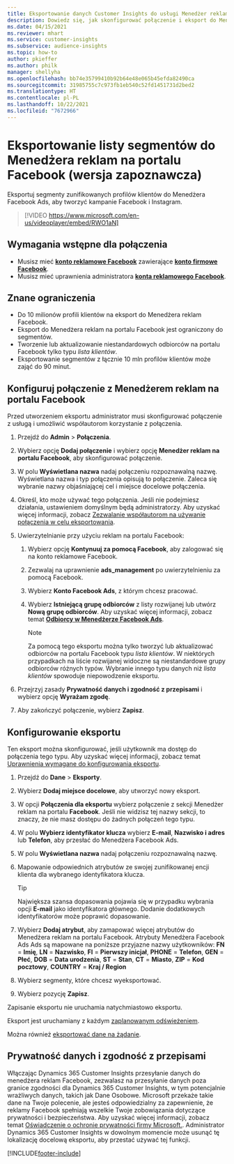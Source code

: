 ```yaml
---
title: Eksportowanie danych Customer Insights do usługi Menedżer reklam Facebook
description: Dowiedz się, jak skonfigurować połączenie i eksport do Menedżera reklam na portalu Facebook.
ms.date: 04/15/2021
ms.reviewer: mhart
ms.service: customer-insights
ms.subservice: audience-insights
ms.topic: how-to
author: pkieffer
ms.author: philk
manager: shellyha
ms.openlocfilehash: bb74e35799410b92b64e48e065b45efda82490ca
ms.sourcegitcommit: 31985755c7c973fb1eb540c52fd1451731d2bed2
ms.translationtype: HT
ms.contentlocale: pl-PL
ms.lasthandoff: 10/22/2021
ms.locfileid: "7672966"
---
```

# <a name="export-segments-list-to-facebook-ads-manager-preview"></a>Eksportowanie listy segmentów do Menedżera reklam na portalu Facebook (wersja zapoznawcza)

Eksportuj segmenty zunifikowanych profilów klientów do Menedżera Facebook Ads, aby tworzyć kampanie Facebook i Instagram.

> [!VIDEO https://www.microsoft.com/en-us/videoplayer/embed/RWO1aN]

## <a name="prerequisites-for-connection"></a>Wymagania wstępne dla połączenia

- Musisz mieć [**konto reklamowe Facebook**](https://www.facebook.com/business/learn/lessons/step-by-step-ads-manager-account) zawierające [**konto firmowe Facebook**](https://business.facebook.com/).
- Musisz mieć uprawnienia administratora [**konta reklamowego Facebook**](https://www.facebook.com/business/learn/lessons/step-by-step-ads-manager-account).

## <a name="known-limitations"></a>Znane ograniczenia

- Do 10 milionów profili klientów na eksport do Menedżera reklam Facebook.
- Eksport do Menedżera reklam na portalu Facebook jest ograniczony do segmentów.
- Tworzenie lub aktualizowanie niestandardowych odbiorców na portalu Facebook tylko typu *lista klientów*.
- Eksportowanie segmentów z łącznie 10 mln profilów klientów może zająć do 90 minut.

## <a name="set-up-connection-to-facebook-ads-manager"></a>Konfiguruj połączenie z Menedżerem reklam na portalu Facebook

Przed utworzeniem eksportu administrator musi skonfigurować połączenie z usługą i umożliwić współautorom korzystanie z połączenia.

1. Przejdź do **Admin** > **Połączenia**.

1. Wybierz opcję **Dodaj połączenie** i wybierz opcję **Menedżer reklam na portalu Facebook**, aby skonfigurować połączenie.

1. W polu **Wyświetlana nazwa** nadaj połączeniu rozpoznawalną nazwę. Wyświetlana nazwa i typ połączenia opisują to połączenie. Zaleca się wybranie nazwy objaśniającej cel i miejsce docelowe połączenia.

1. Określ, kto może używać tego połączenia. Jeśli nie podejmiesz działania, ustawieniem domyślnym będą administratorzy. Aby uzyskać więcej informacji, zobacz [Zezwalanie współautorom na używanie połączenia w celu eksportowania](connections.md#allow-contributors-to-use-a-connection-for-exports).

1. Uwierzytelnianie przy użyciu reklam na portalu Facebook: 

   1. Wybierz opcję **Kontynuuj za pomocą Facebook**, aby zalogować się na konto reklamowe Facebook.

   1. Zezwalaj na uprawnienie **ads_management** po uwierzytelnieniu za pomocą Facebook.

   1. Wybierz **Konto Facebook Ads**, z którym chcesz pracować.

   1. Wybierz **Istniejącą grupę odbiorców** z listy rozwijanej lub utwórz **Nową grupę odbiorców**. Aby uzyskać więcej informacji, zobacz temat [**Odbiorcy w Menedżerze Facebook Ads**](https://www.facebook.com/business/help/744354708981227?id=2469097953376494).
      > [!NOTE]
      > Za pomocą tego eksportu można tylko tworzyć lub aktualizować odbiorców na portalu Facebook typu *lista klientów*. W niektórych przypadkach na liście rozwijanej widoczne są niestandardowe grupy odbiorców różnych typów. Wybranie innego typu danych niż *lista klientów* spowoduje niepowodzenie eksportu. 

1. Przejrzyj zasady **Prywatność danych i zgodność z przepisami** i wybierz opcję **Wyrażam zgodę**.

1. Aby zakończyć połączenie, wybierz **Zapisz**.

## <a name="configure-an-export"></a>Konfigurowanie eksportu

Ten eksport można skonfigurować, jeśli użytkownik ma dostęp do połączenia tego typu. Aby uzyskać więcej informacji, zobacz temat [Uprawnienia wymagane do konfigurowania eksportu](export-destinations.md#set-up-a-new-export).

1. Przejdź do **Dane** > **Eksporty**.

1. Wybierz **Dodaj miejsce docelowe**, aby utworzyć nowy eksport. 

1. W opcji **Połączenia dla eksportu** wybierz połączenie z sekcji Menedżer reklam na portalu **Facebook**. Jeśli nie widzisz tej nazwy sekcji, to znaczy, że nie masz dostępu do żadnych połączeń tego typu.

1. W polu **Wybierz identyfikator klucza** wybierz **E-mail**, **Nazwisko i adres** lub **Telefon**, aby przesłać do Menedżera Facebook Ads. 

1. W polu **Wyświetlana nazwa** nadaj połączeniu rozpoznawalną nazwę.

1. Mapowanie odpowiednich atrybutów ze swojej zunifikowanej encji klienta dla wybranego identyfikatora klucza.
   > [!TIP]
   > Największa szansa dopasowania pojawia się w przypadku wybrania opcji **E-mail** jako identyfikatora głównego. Dodanie dodatkowych identyfikatorów może poprawić dopasowanie.

1. Wybierz **Dodaj atrybut**, aby zamapować więcej atrybutów do Menedżera reklam na portalu Facebook. Atrybuty Menedżera Facebook Ads Ads są mapowane na poniższe przyjazne nazwy użytkowników: **FN** = **Imię**, **LN** = **Nazwisko**, **FI** = **Pierwszy inicjał**, **PHONE** = **Telefon**, **GEN** = **Płeć**, **DOB** = **Data urodzenia**, **ST** = **Stan**, **CT** = **Miasto**, **ZIP** = **Kod pocztowy**, **COUNTRY** = **Kraj / Region**

1. Wybierz segmenty, które chcesz wyeksportować.

1. Wybierz pozycję **Zapisz**.

Zapisanie eksportu nie uruchamia natychmiastowo eksportu.

Eksport jest uruchamiany z każdym [zaplanowanym odświeżeniem](system.md#schedule-tab). 

Można również [eksportować dane na żądanie](export-destinations.md#run-exports-on-demand). 

## <a name="data-privacy-and-compliance"></a>Prywatność danych i zgodność z przepisami

Włączając Dynamics 365 Customer Insights przesyłanie danych do menedżera reklam Facebook, zezwalasz na przesyłanie danych poza granice zgodności dla Dynamics 365 Customer Insights, w tym potencjalnie wrażliwych danych, takich jak Dane Osobowe. Microsoft przekaże takie dane na Twoje polecenie, ale jesteś odpowiedzialny za zapewnienie, że reklamy Facebook spełniają wszelkie Twoje zobowiązania dotyczące prywatności i bezpieczeństwa. Aby uzyskać więcej informacji, zobacz temat [Oświadczenie o ochronie prywatności firmy Microsoft.](https://go.microsoft.com/fwlink/?linkid=396732).
Administrator Dynamics 365 Customer Insights w dowolnym momencie może usunąć tę lokalizację docelową eksportu, aby przestać używać tej funkcji.


[!INCLUDE[footer-include](../includes/footer-banner.md)]

